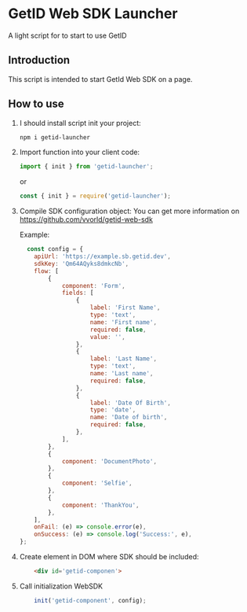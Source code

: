 # GetID Web SDK Launcher
A light script for to start to use GetID 


## Introduction
This script is intended to start GetId Web SDK on a page.


## How to use

1. I should install script init your project:
    
    ```bash
    npm i getid-launcher
    ```

1. Import function into your client code:

    ```js 
    import { init } from 'getid-launcher';
    ```

    or

    ```js
    const { init } = require('getid-launcher');
    ```

1. Compile SDK configuration object:
    You can get more information on https://github.com/vvorld/getid-web-sdk

    Example: 
    ``` js 
      const config = {
        apiUrl: 'https://example.sb.getid.dev',
        sdkKey: 'Qm64AQyks8dmkcNb',
        flow: [
            {
                component: 'Form',
                fields: [
                    {
                        label: 'First Name',
                        type: 'text',
                        name: 'First name',
                        required: false,
                        value: '',
                    },
                    {
                        label: 'Last Name',
                        type: 'text',
                        name: 'Last name',
                        required: false,
                    },
                    {
                        label: 'Date Of Birth',
                        type: 'date',
                        name: 'Date of birth',
                        required: false,
                    },
                ],
            },
            {
                component: 'DocumentPhoto',
            },
            {
                component: 'Selfie',
            },
            {
                component: 'ThankYou',
            },
        ],
        onFail: (e) => console.error(e),
        onSuccess: (e) => console.log('Success:', e),
    };
    ```
1. Create element in DOM where SDK should be included:
    ```html
        <div id='getid-componen'>

1. Call initialization WebSDK

    ``` js
        init('getid-component', config);
    ```



